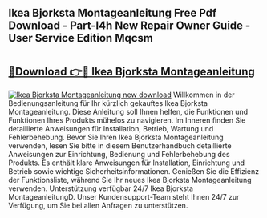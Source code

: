## Ikea Bjorksta Montageanleitung Free Pdf Download - Part-I4h New Repair Owner Guide - User Service Edition Mqcsm

# <h2><a href="http://df6vqd.blite.top/?on=Ikea+Bjorksta+Montageanleitung">🔗Download 👉🔴 Ikea Bjorksta Montageanleitung</a></h2>

[![Ikea Bjorksta Montageanleitung new download](https://i.imgur.com/lujVjoI.png)](http://df6vqd.blite.top/?on=Ikea+Bjorksta+Montageanleitung)
Willkommen in der Bedienungsanleitung für Ihr kürzlich gekauftes Ikea Bjorksta Montageanleitung. Diese Anleitung soll Ihnen helfen, die Funktionen und Funktionen Ihres Produkts mühelos zu navigieren. Im Inneren finden Sie detaillierte Anweisungen für Installation, Betrieb, Wartung und Fehlerbehebung. Bevor Sie Ihren Ikea Bjorksta Montageanleitung verwenden, lesen Sie bitte in diesem Benutzerhandbuch detaillierte Anweisungen zur Einrichtung, Bedienung und Fehlerbehebung des Produkts. Es enthält klare Anweisungen für Installation, Einrichtung und Betrieb sowie wichtige Sicherheitsinformationen. Genießen Sie die Effizienz der Funktionsliste, während Sie Ihr neues Ikea Bjorksta Montageanleitung verwenden. Unterstützung verfügbar 24/7 Ikea Bjorksta MontageanleitungD. Unser Kundensupport-Team steht Ihnen 24/7 zur Verfügung, um Sie bei allen Anfragen zu unterstützen.

